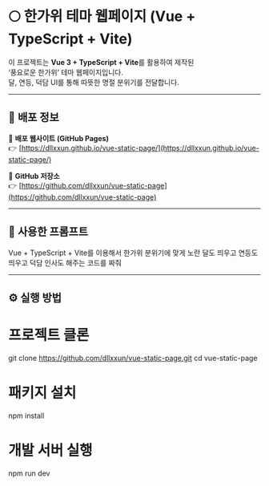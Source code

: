 # 🌕 한가위 테마 웹페이지 (Vue + TypeScript + Vite)

이 프로젝트는 **Vue 3 + TypeScript + Vite**를 활용하여 제작된  
‘풍요로운 한가위’ 테마 웹페이지입니다.  
달, 연등, 덕담 UI를 통해 따뜻한 명절 분위기를 전달합니다.

---

## 🚀 배포 정보

📌 **배포 웹사이트 (GitHub Pages)**  
👉 [https://dllxxun.github.io/vue-static-page/](https://dllxxun.github.io/vue-static-page/)

📌 **GitHub 저장소**  
👉 [https://github.com/dllxxun/vue-static-page](https://github.com/dllxxun/vue-static-page)

---

## 🤖 사용한 프롬프트
Vue + TypeScript + Vite를 이용해서 한가위 분위기에 맞게
노란 달도 띄우고 연등도 띄우고 덕담 인사도 해주는 코드를 짜줘

---

## ⚙️ 실행 방법
# 프로젝트 클론
git clone https://github.com/dllxxun/vue-static-page.git
cd vue-static-page

# 패키지 설치
npm install

# 개발 서버 실행
npm run dev